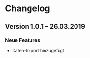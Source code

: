Changelog
=========

Version 1.0.1 – 26.03.2019
--------------------------

### Neue Features

* Daten-Import hinzugefügt
